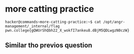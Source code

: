 # more catting practice
    hacker@commands~more-catting-practice:~$ cat /opt/angr-management/_internal/flag 
    pwn.college{gQWUrShQbh22_X_wokfI7ankeu8.dBjM5QDLwgzN0czW}
## Similar tho previos question    
